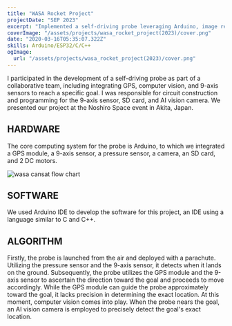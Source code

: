 ```yaml
---
title: "WASA Rocket Project"
projectDate: "SEP 2023"
excerpt: "Implemented a self-driving probe leveraging Arduino, image recognition, GPS, and related technologies."
coverImage: "/assets/projects/wasa_rocket_project(2023)/cover.png"
date: "2020-03-16T05:35:07.322Z"
skills: Arduino/ESP32/C/C++
ogImage:
  url: "/assets/projects/wasa_rocket_project(2023)/cover.png"
---
```


I participated in the development of a self-driving probe as part of a collaborative team, including integrating GPS, computer vision, and 9-axis sensors to reach a specific goal. I was responsible for circuit construction and programming for the 9-axis sensor, SD card, and AI vision camera.
We presented our project at the Noshiro Space event in Akita, Japan.

## HARDWARE

The core computing system for the probe is Arduino, to which we integrated a GPS module, a 9-axis sensor, a pressure sensor, a camera, an SD card, and 2 DC motors.

![wasa cansat flow chart](</assets/projects/wasa_rocket_project(2023)/cansat_hardware.svg#center>)

## SOFTWARE

We used Arduino IDE to develop the software for this project, an IDE using a language similar to C and C++.

## ALGORITHM

Firstly, the probe is launched from the air and deployed with a parachute.
Utilizing the pressure sensor and the 9-axis sensor, it detects when it lands on the ground.
Subsequently, the probe utilizes the GPS module and the 9-axis sensor to ascertain the direction toward the goal and proceeds to move accordingly.
While the GPS module can guide the probe approximately toward the goal, it lacks precision in determining the exact location. At this moment, computer vision comes into play. When the probe nears the goal, an AI vision camera is employed to precisely detect the goal's exact location.
